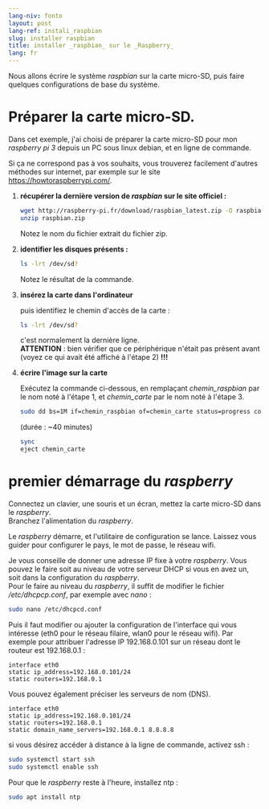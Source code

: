 ```yaml
---
lang-niv: fonto
layout: post
lang-ref: instali_raspbian
slug: installer raspbian
title: installer _raspbian_ sur le _Raspberry_
lang: fr
---
```


Nous allons écrire le système _raspbian_ sur la carte micro-SD, puis faire quelques configurations de base du système. 


# Préparer la carte micro-SD.

Dans cet exemple, j'ai choisi de préparer la carte micro-SD pour mon _raspberry pi 3_ depuis un PC sous linux debian, et en ligne de commande.

Si ça ne correspond pas à vos souhaits, vous trouverez facilement d'autres méthodes sur internet, par exemple sur le site <https://howtoraspberrypi.com/>.

 1. **récupérer la dernière version de _raspbian_ sur le site officiel :**

    ```bash
    wget http://raspberry-pi.fr/download/raspbian_latest.zip -O raspbian.zip
    unzip raspbian.zip
    ```
    Notez le nom du fichier extrait du fichier zip.
    
 2. **identifier les disques présents :**
    
    ```bash
    ls -lrt /dev/sd?
    ```
    Notez le résultat de la commande.
 3. **insérez la carte dans l'ordinateur**
    
    puis identifiez le chemin d'accès de la carte :
    
    ```bash
    ls -lrt /dev/sd?
    ```
    c'est normalement la dernière ligne.  
    **ATTENTION** : bien vérifier que ce périphérique n'était pas présent avant \(voyez ce qui avait été affiché à l'étape 2\) **!!!**

 4. **écrire l'image sur la carte**

    Exécutez la commande ci-dessous, en remplaçant _chemin\_raspbian_ par le nom noté à l'étape 1, et _chemin\_carte_ par le nom noté à l'étape 3.
    
    ```bash
    sudo dd bs=1M if=chemin_raspbian of=chemin_carte status=progress conv=fsync
    ```
    (durée : ~40 minutes)
    
    ```bash
    sync
    eject chemin_carte
    ``` 


# premier démarrage du _raspberry_
Connectez un clavier, une souris et un écran, mettez la carte micro-SD dans le _raspberry_.  
Branchez l'alimentation du _raspberry_.

Le _raspberry_ démarre, et l'utilitaire de configuration se lance. Laissez vous guider pour configurer le pays, le mot de passe, le réseau wifi.

Je vous conseille de donner une adresse IP fixe à votre _raspberry_. Vous pouvez le faire soit au niveau de votre serveur DHCP si vous en avez un, soit dans la configuration du _raspberry_.  
Pour le faire au niveau du _raspberry_, il suffit de modifier le fichier _/etc/dhcpcp.conf_, par exemple avec _nano_ :

```bash
sudo nano /etc/dhcpcd.conf
```

Puis il faut modifier ou ajouter la configuration de l'interface qui vous intéresse (eth0 pour le réseau filaire, wlan0 pour le réseau wifi). Par exemple pour attribuer l'adresse IP 192.168.0.101 sur un réseau dont le routeur est 192.168.0.1 :

```
interface eth0
static ip_address=192.168.0.101/24
static routers=192.168.0.1
```
Vous pouvez également préciser les serveurs de nom (DNS). 

```
interface eth0
static ip_address=192.168.0.101/24
static routers=192.168.0.1
static domain_name_servers=192.168.0.1 8.8.8.8
```
si vous désirez accéder à distance à la ligne de commande, activez ssh :

```bash
sudo systemctl start ssh
sudo systemctl enable ssh
```

Pour que le _raspberry_ reste à l'heure, installez ntp :

```bash
sudo apt install ntp
```

